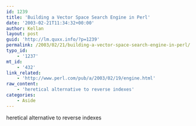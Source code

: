 ```yaml
---
id: 1239
title: 'Building a Vector Space Search Engine in Perl'
date: '2003-02-21T11:34:32+00:00'
author: Kellan
layout: post
guid: 'http://lm.quxx.info/?p=1239'
permalink: /2003/02/21/building-a-vector-space-search-engine-in-perl/
typo_id:
    - '1237'
mt_id:
    - '432'
link_related:
    - 'http://www.perl.com/pub/a/2003/02/19/engine.html'
raw_content:
    - 'heretical alternative to reverse indexes'
categories:
    - Aside
---
```


heretical alternative to reverse indexes